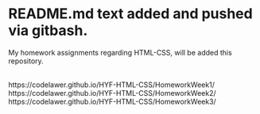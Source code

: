 <h1>README.md text added and pushed via gitbash.</h1>
<p>My homework assignments regarding HTML-CSS, will be added this repository.</p>
<br>
https://codelawer.github.io/HYF-HTML-CSS/HomeworkWeek1/ <br>
https://codelawer.github.io/HYF-HTML-CSS/HomeworkWeek2/ <br>
https://codelawer.github.io/HYF-HTML-CSS/HomeworkWeek3/ <br>
